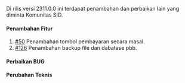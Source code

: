 Di rilis versi 2311.0.0 ini terdapat penambahan dan perbaikan lain yang diminta Komunitas SID.

#### Penambahan Fitur
1. [#50](https://github.com/OpenSID/wiki-pbb/issues/50) Penambahan tombol pembayaran secara masal.
2. [#126](https://github.com/OpenSID/wiki-pbb/issues/126) Penambahan backup file dan dabatase pbb.

#### Perbaikan BUG

#### Perubahan Teknis

